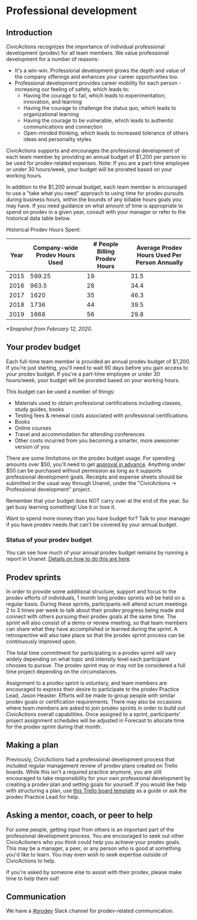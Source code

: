 # Professional development

## Introduction

CivicActions recognizes the importance of individual professional development (prodev) for all team members. We value professional development for a number of reasons:

- It's a win-win. Professional development grows the depth and value of the company offerings and enhances your career opportunities too.
- Professional development provides career mobility for each person - increasing our feeling of safety, which leads to:
  - Having the courage to fail, which leads to experimentation, innovation, and learning
  - Having the courage to challenge the status quo, which leads to organizational learning
  - Having the courage to be vulnerable, which leads to authentic communications and connection
  - Open-minded thinking, which leads to increased tolerance of others ideas and personality styles

CivicActions supports and encourages the professional development of each team member by providing an annual budget of $1,200 per person to be used for prodev-related expenses. Note: If you are a part-time employee or under 30 hours/week, your budget will be prorated based on your working hours.

In addition to the $1,200 annual budget, each team member is encouraged to use a "take what you need" approach to using time for prodev pursuits during business hours, within the bounds of any billable hours goals you may have. If you need guidance on what amount of time is appropriate to spend on prodev in a given year, consult with your manager or refer to the historical data table below.

<!-- prettier-ignore-end -->

Historical Prodev Hours Spent:

| Year | Company-wide Prodev Hours Used | # People Billing Prodev Hours | Average Prodev Hours Used Per Person Annually |
| ---- | ------------------------------ | ----------------------------- | --------------------------------------------- |
| 2015 | 599.25                         | 19                            | 31.5                                          |
| 2016 | 963.5                          | 28                            | 34.4                                          |
| 2017 | 1620                           | 35                            | 46.3                                          |
| 2018 | 1736                           | 44                            | 39.5                                          |
| 2019 | 1668                           | 56                            | 29.8                                          |

_\*Snapshot from February 12, 2020._

## Your prodev budget

<!-- prettier-ignore -->
Each full-time team member is provided an annual prodev budget of $1,200. If you're just starting, you'll need to wait 90 days before you gain access to your prodev budget. If you're a part-time employee or under 30 hours/week, your budget will be prorated based on your working hours.

This budget can be used a number of things:

- Materials used to obtain professional certifications including classes, study guides, books
- Testing fees & renewal costs associated with professional certifications
- Books
- Online courses
- Travel and accommodation for attending conferences
- Other costs incurred from you becoming a smarter, more awesomer version of you

There are some limitations on the prodev budget usage. For spending amounts over $50, you'll need to get [approval in advance](expenses.md). Anything under $50 can be purchased without permission as long as it supports professional development goals. Receipts and expense sheets should be submitted in the usual way through Unanet, under the "CivicActions -> Professional development" project.

Remember that your budget does NOT carry over at the end of the year. So get busy learning something! Use it or lose it.

Want to spend more money than you have budget for? Talk to your manager if you have prodev needs that can't be covered by your annual budget.

### Status of your prodev budget

You can see how much of your annual prodev budget remains by running a report in Unanet. [Details on how to do this are here](https://docs.google.com/document/d/1SapLducq7CEZ-mmJ5m1O2C0l4dFKRZ3ACuhJetVP2HY/edit).

## Prodev sprints

In order to provide some additional structure, support and focus to the prodev efforts of individuals, 1 month long prodev sprints will be held on a regular basis. During these sprints, participants will attend scrum meetings 2 to 3 times per week to talk about their prodev progress being made and connect with others pursuing their prodev goals at the same time. The sprint will also consist of a demo or review meeting, so that team members can share what they have accomplished or learned during the sprint. A retrospective will also take place so that the prodev sprint process can be continuously improved upon.

The total time commitment for participating in a prodev sprint will vary widely depending on what topic and intensity level each participant chooses to pursue. The prodev sprint may or may not be considered a full time project depending on the circumstances.

Assignment to a prodev sprint is voluntary, and team members are encouraged to express their desire to participate to the prodev Practice Lead, Jason Heaster. Efforts will be made to group people with similar prodev goals or certification requirements. There may also be occasions where team members are asked to join prodev sprints in order to build out CivicActions overall capabilities. Once assigned to a sprint, participants' project assignment schedules will be adjusted in Forecast to allocate time for the prodev sprint during that month.

## Making a plan

Previously, CivicActions had a professional development process that included regular management review of prodev plans created on Trello boards. While this isn't a required practice anymore, you are still encouraged to take responsibility for your own professional development by creating a prodev plan and setting goals for yourself. If you would like help with structuring a plan, use [this Trello board template](https://trello.com/b/p7FOD0Ju/template-professional-development-and-community-participation) as a guide or ask the prodev Practice Lead for help.

## Asking a mentor, coach, or peer to help

For some people, getting input from others is an important part of the professional development process. You are encouraged to seek out other CivicActioners who you think could help you achieve your prodev goals. This may be a manager, a peer, or any person who is good at something you'd like to learn. You may even wish to seek expertise outside of CivicActions to help.

If you're asked by someone else to assist with their prodev, please make time to help them out!

## Communication

We have a [#prodev](https://civicactions.slack.com/messages/prodev) Slack channel for prodev-related communication.
